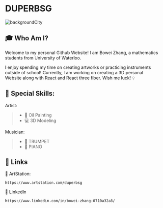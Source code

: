 
<!---
DuperBSG/DuperBSG is a ✨ special ✨ repository because its `README.md` (this file) appears on your GitHub profile.
You can click the Preview link to take a look at your changes.
--->

# DUPERBSG

![backgroundCity](https://github.com/user-attachments/assets/5790e652-b916-462c-a611-2ebf058c2c07)


## :mortar_board: Who Am I?
Welcome to my personal Github Website! I am Bowei Zhang, a mathematics students from University of Waterloo.

I enjoy spending my time on creating artworks or practicing instruments outside of school!
Currently, I am working on creating a 3D personal Website along with React and React three fiber. Wish me luck! :bulb:

## :tropical_drink: Special Skills:
>

Artist:
> - :art: Oil Painting 
> - :computer: 3D Modeling


Musician:
> - :trumpet: TRUMPET
> - :musical_keyboard: PIANO


## :rocket: Links

:link: ArtStation:
```
https://www.artstation.com/duperbsg
```

:link: LinkedIn
```
https://www.linkedin.com/in/bowei-zhang-0710a32a8/
```
